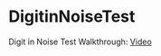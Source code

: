 # DigitinNoiseTest
 Digit in Noise Test
 Walkthrough:  [Video](https://drive.google.com/file/d/1kHJNc3JkqTyqe1Hgp4x5wLkjWZISORdB/view?usp=sharing)
